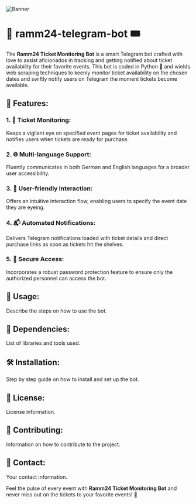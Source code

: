 ![Banner](https://i.ibb.co/n8g124S/rammstein-2024-tickets-lp-header-d.png)

# 🤖 ramm24-telegram-bot 🎟️

The **Ramm24 Ticket Monitoring Bot** is a smart Telegram bot crafted with love to assist aficionados in tracking and getting notified about ticket availability for their favorite events. This bot is coded in Python 🐍 and wields web scraping techniques to keenly monitor ticket availability on the chosen dates and swiftly notify users on Telegram the moment tickets become available.

## 🚀 Features:

### 1. 🎫 Ticket Monitoring:
Keeps a vigilant eye on specified event pages for ticket availability and notifies users when tickets are ready for purchase.

### 2. 🌐 Multi-language Support:
Fluently communicates in both German and English languages for a broader user accessibility.

### 3. 👥 User-friendly Interaction:
Offers an intuitive interaction flow, enabling users to specify the event date they are eyeing.

### 4. 📬 Automated Notifications:
Delivers Telegram notifications loaded with ticket details and direct purchase links as soon as tickets hit the shelves.

### 5. 🔐 Secure Access:
Incorporates a robust password protection feature to ensure only the authorized personnel can access the bot.

## 📖 Usage:

Describe the steps on how to use the bot.

## 💼 Dependencies:

List of libraries and tools used.

## 🛠️ Installation:

Step by step guide on how to install and set up the bot.

## 📄 License:

License information.

## 🤝 Contributing:

Information on how to contribute to the project.

## 📧 Contact:

Your contact information.

Feel the pulse of every event with **Ramm24 Ticket Monitoring Bot** and never miss out on the tickets to your favorite events! 🎉
